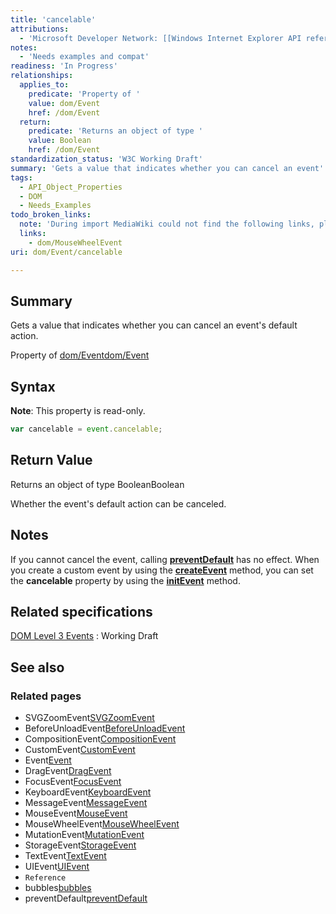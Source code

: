 ```yaml
---
title: 'cancelable'
attributions:
  - 'Microsoft Developer Network: [[Windows Internet Explorer API reference](http://msdn.microsoft.com/en-us/library/ie/hh828809%28v=vs.85%29.aspx) Article]'
notes:
  - 'Needs examples and compat'
readiness: 'In Progress'
relationships:
  applies_to:
    predicate: 'Property of '
    value: dom/Event
    href: /dom/Event
  return:
    predicate: 'Returns an object of type '
    value: Boolean
    href: /dom/Event
standardization_status: 'W3C Working Draft'
summary: 'Gets a value that indicates whether you can cancel an event''s default action.'
tags:
  - API_Object_Properties
  - DOM
  - Needs_Examples
todo_broken_links:
  note: 'During import MediaWiki could not find the following links, please fix and adjust this list.'
  links:
    - dom/MouseWheelEvent
uri: dom/Event/cancelable

---
```

## Summary

Gets a value that indicates whether you can cancel an event's default action.

Property of [dom/Event](/dom/Event)[dom/Event](/dom/Event)

## Syntax

**Note**: This property is read-only.

``` js
var cancelable = event.cancelable;
```

## Return Value

Returns an object of type BooleanBoolean

Whether the event's default action can be canceled.

## Notes

If you cannot cancel the event, calling [**preventDefault**](/dom/Event/preventDefault) has no effect. When you create a custom event by using the [**createEvent**](/dom/Document/createEvent) method, you can set the **cancelable** property by using the [**initEvent**](/dom/Event/initEvent) method.

## Related specifications

[DOM Level 3 Events](http://www.w3.org/TR/DOM-Level-3-Events/)
:   Working Draft

## See also

### Related pages

-   SVGZoomEvent[SVGZoomEvent](/svg/objects/SVGZoom)
-   BeforeUnloadEvent[BeforeUnloadEvent](/dom/BeforeUnloadEvent)
-   CompositionEvent[CompositionEvent](/dom/CompositionEvent)
-   CustomEvent[CustomEvent](/dom/CustomEvent)
-   Event[Event](/dom/Event)
-   DragEvent[DragEvent](/dom/DragEvent)
-   FocusEvent[FocusEvent](/dom/FocusEvent)
-   KeyboardEvent[KeyboardEvent](/dom/KeyboardEvent)
-   MessageEvent[MessageEvent](/dom/MessageEvent)
-   MouseEvent[MouseEvent](/dom/MouseEvent)
-   MouseWheelEvent[MouseWheelEvent](/w/index.php?title=dom/MouseWheelEvent&action=edit&redlink=1)
-   MutationEvent[MutationEvent](/dom/MutationEvent)
-   StorageEvent[StorageEvent](/dom/StorageEvent)
-   TextEvent[TextEvent](/dom/TextEvent)
-   UIEvent[UIEvent](/dom/UIEvent)
-   `Reference`
-   bubbles[bubbles](/dom/Event/bubbles)
-   preventDefault[preventDefault](/dom/Event/preventDefault)
